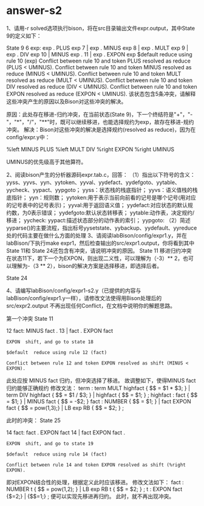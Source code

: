 # answer-s2

1、请用-r solved选项执行bison，将在src目录输出文件expr.output，其中State 9的定义如下：

State 9
    6 exp: exp . PLUS exp
    7    | exp . MINUS exp
    8    | exp . MULT exp
    9    | exp . DIV exp
   10    | MINUS exp .
   11    | exp . EXPON exp
    $default  reduce using rule 10 (exp)
    Conflict between rule 10 and token PLUS resolved as reduce (PLUS < UMINUS).
    Conflict between rule 10 and token MINUS resolved as reduce (MINUS < UMINUS).
    Conflict between rule 10 and token MULT resolved as reduce (MULT < UMINUS).
    Conflict between rule 10 and token DIV resolved as reduce (DIV < UMINUS).
    Conflict between rule 10 and token EXPON resolved as reduce (EXPON < UMINUS).
该状态包含5条冲突，请解释这些冲突产生的原因以及Bison对这些冲突的解决。

原因：此处存在移进-归约冲突，在当前状态(State 9)，下一个终结符是"+"，"-"，"*"，"/"，"**"时，既可以继续移进，也能选择规约为exp，故存在移进-规约冲突。
解决：Bison对这些冲突的解决是选择规约(resolved as reduce)，因为在config/expr.y中：

%left  MINUS PLUS
%left  MULT DIV
%right EXPON
%right UMINUS

UMINUS的优先级高于其他算符。

2、阅读bison产生的分析器源码expr.tab.c，回答：
    （1）指出以下符号的含义：yyss、yyvs、yyn、yytoken、yyval、yydefact、yydefgoto、yytable、yycheck、yypact、yypgoto；
    yyss：状态栈的栈底指针；
    yyvs：语义值栈的栈底指针；
    yyn：规则数；
    yytoken:用于表示当前向前看的记号是哪个记号(用对应的记号表中的记号表示)；
    yyval:用于返回语义值；
    yydefact:对应状态的默认规约数，为0表示错误；
    yydefgoto:默认状态转移表；
    yytable:动作表，决定规约/移进；
    yycheck:
    yypact:描述状态部分的动作表的索引；
    yypgoto:
    （2）简述yyparse()的主要流程，指出标号yysetstate、yybackup、yydefault、yyreduce处的代码主要在做什么方面的处理
3、请阅读labBison/config/expr1.y，并在labBison/下执行make expr1，然后检查输出的src/expr1.output，你将看到其中State 11和 State 24还包含有冲突，请说明冲突的原因。
State 11 移进归约冲突
在状态11下，若下一个为EXPON，则出现二义性，可以理解为（-3）** 2，也可以理解为-（3 ** 2），bison的解决方案是选择移进，即选择后者。

State 24

4、请编写labBison/config/expr1-s2.y（已提供的内容与labBison/config/expr1.y一样），请修改文法使得用Bison处理后的src/expr2.output
不再出现任何Conflict，在文档中说明你的解题思路。

第一个冲突
State 11

   12 fact: MINUS fact .
   13     | fact . EXPON fact

    EXPON  shift, and go to state 18

    $default  reduce using rule 12 (fact)

    Conflict between rule 12 and token EXPON resolved as shift (MINUS < EXPON).
此处应按 MINUS fact 归约，但冲突选择了移进。
故调整如下，使得MINUS fact 归约能够正确规约
修改文法：
term    : term MULT highfact         { $$ = $1 * $3;   }
        | term DIV  highfact         { $$ = $1 / $3;   }
        | highfact                   { $$ = $1;        }
        ;
highfact : fact                   { $$ = $1;        }
        | MINUS fact             { $$ = -$2;       }
fact    : NUMBER                 { $$ = $1;        }
        | fact EXPON fact        { $$ = pow($1,$3);}
        | LB exp RB              { $$ = $2;        }
        ;

此时的冲突：
State 25

   14 fact: fact . EXPON fact
   14     | fact EXPON fact .

    EXPON  shift, and go to state 19

    $default  reduce using rule 14 (fact)

    Conflict between rule 14 and token EXPON resolved as shift (%right EXPON).
即对EXPON结合性的处理，根据定义此时应该移进。
修改文法如下：
fact    : NUMBER t                { $$ = pow($1,$2);        }
        | LB exp RB t             { $$ = $2;        }
        ;
t       : EXPON fact  {$$=$2;}
        |               {$$=1;}
        ;
便可以实现先移进再归约。
此时，就不再出现冲突。